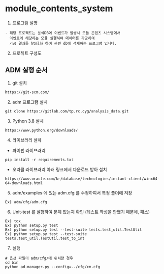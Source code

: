 # module_contents_system
  1. 프로그램 설명
    
    - 해당 프로젝트는 분석DB에 이벤트가 발생시 모듈 콘텐츠 시스템에서 
      이벤트에 해당하는 모듈 실행하여 데이터를 가공하여
      가공 결과를 html화 하여 관련 db에 적재하는 프로그램 입니다.
           
  2. 프로젝트 구성도
      
      
     
## ADM 실행 순서

1. git 설치
```
https://git-scm.com/
```

2. adm 프로그램 설치
```
git clone https://gitlab.com/tp.rc.cyg/analysis_data.git
```

3. Python 3.8 설치
```
https://www.python.org/downloads/
```

4. 라이브러리 설치
- 파이썬 라이브러리
```
pip install -r requirements.txt
```

- 오라클 라이브러리
아래 링크에서 다운로드 받아 설치
```
https://www.oracle.com/kr/database/technologies/instant-client/winx64-64-downloads.html
```

5. adm/examples 에 있는 adm.cfg 를 수정하여서 특정 폴더에 저장
```
Ex) adm/cfg/adm.cfg
```

6. Unit-test 를 실행하여 문제 없는지 확인 (테스트 작성을 안했기 때문에, 패스)
```
Ex) tox
Ex) python setup.py test
Ex) python setup.py test --test-suite tests.test_util.TestUtil
Ex) python setup.py test --test-suite tests.test_util.TestUtil.test_to_int

```

7. 실행
```
# 옵션 파일이 adm/cfg/에 위치할 경우
cd bin
python ad-manager.py --config=../cfg/cm.cfg
```
